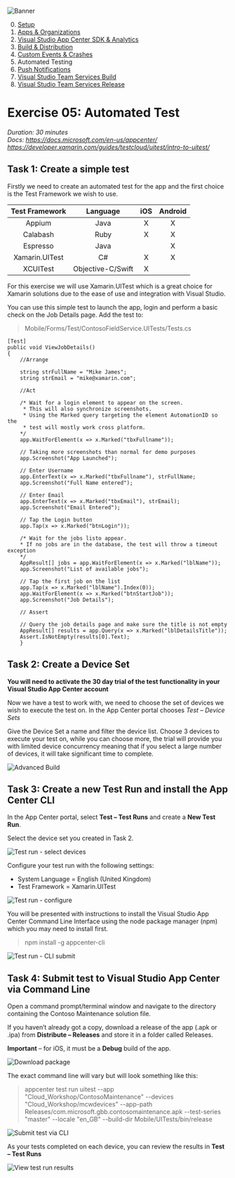 ![Banner](Assets/Banner.png)

0. [Setup](../00_Setup/)
1. [Apps & Organizations](../01_Apps_&_Organizations)
2. [Visual Studio App Center SDK & Analytics](../02_Visual_Studio_App_Center_SDK_&_Analytics)
3. [Build & Distribution](../03_Build_&_Distribution)
4. [Custom Events & Crashes](../04_Custom_Events_&_Crashes)
5. Automated Testing
6. [Push Notifications](../06_Push_Notifications)
7. [Visual Studio Team Services Build](../07_Visual_Studio_Team_Services_Build)
8. [Visual Studio Team Services Release](../08_Visual_Studio_Team_Services_Release)

# Exercise 05: Automated Test
_Duration: 30 minutes_  
_Docs: https://docs.microsoft.com/en-us/appcenter/_  
_https://developer.xamarin.com/guides/testcloud/uitest/intro-to-uitest/_

## Task 1: Create a simple test 

Firstly we need to create an automated test for the app and the first choice is the Test Framework we wish to use.

| Test Framework  | Language | iOS  | Android |
| :---: | :---: | :---: | :---: |
| Appium | Java  | X  | X  |
| Calabash  | Ruby  | X  | X  |
| Espresso  | Java  |   | X  |
| Xamarin.UITest  | C#  | X  | X  |
| XCUITest  | Objective-C/Swift  | X  |   |

For this exercise we will use Xamarin.UITest which is a great choice for Xamarin solutions due to the ease of use and integration with Visual Studio.

You can use this simple test to launch the app, login and perform a basic check on the Job Details page.
Add the test to:

> Mobile/Forms/Test/ContosoFieldService.UITests/Tests.cs

    [Test]
    public void ViewJobDetails()
    {
        //Arrange

        string strFullName = "Mike James";
        string strEmail = "mike@xamarin.com";

        //Act

        /* Wait for a login element to appear on the screen.
         * This will also synchronize screenshots.
         * Using the Marked query targeting the element AutomationID so the
         * test will mostly work cross platform.
        */
        app.WaitForElement(x => x.Marked("tbxFullname"));

        // Taking more screenshots than normal for demo purposes
        app.Screenshot("App Launched");

        // Enter Username
        app.EnterText(x => x.Marked("tbxFullname"), strFullName;
        app.Screenshot("Full Name entered");

        // Enter Email
        app.EnterText(x => x.Marked("tbxEmail"), strEmail);
        app.Screenshot("Email Entered");

        // Tap the Login button
        app.Tap(x => x.Marked("btnLogin"));

        /* Wait for the jobs listo appear.
        * If no jobs are in the database, the test will throw a timeout exception
        */
        AppResult[] jobs = app.WaitForElement(x => x.Marked("lblName"));
        app.Screenshot("List of available jobs");

        // Tap the first job on the list
        app.Tap(x => x.Marked("lblName").Index(0));
        app.WaitForElement(x => x.Marked("btnStartJob"));
        app.Screenshot("Job Details");

        // Assert

        // Query the job details page and make sure the title is not empty
        AppResult[] results = app.Query(x => x.Marked("lblDetailsTitle"));
        Assert.IsNotEmpty(results[0].Text);
        }

## Task 2: Create a Device Set

**You will need to activate the 30 day trial of the test functionality in your Visual Studio App Center account** 

Now we have a test to work with, we need to choose the set of devices we wish to execute the test on.  In the App Center portal chooses *Test – Device Sets*

Give the Device Set a name and filter the device list.  Choose 3 devices to execute your test on, while you can choose more, the trial will provide you with limited device concurrency meaning that if you select a large number of devices, it will take significant time to complete.

![Advanced Build](Assets/VSAC_New_Device_Set.png)

## Task 3: Create a new Test Run and install the App Center CLI

In the App Center portal, select **Test – Test Runs** and create a **New Test Run**.

Select the device set you created in Task 2.

![Test run - select devices](Assets/VSAC_New_Test_Run_Devices.png)

Configure your test run with the following settings:

* System Language = English (United Kingdom)
* Test Framework = Xamarin.UITest

![Test run - configure](Assets/VSAC_New_Test_Run_Configure.png)

You will be presented with instructions to install the Visual Studio App Center Command Line Interface using the node package manager (npm) which you may need to install first.

> npm install -g appcenter-cli

![Test run - CLI submit](Assets/VSAC_New_Test_Run_Submit.png)

## Task 4: Submit test to Visual Studio App Center via Command Line

Open a command prompt/terminal window and navigate to the directory containing the Contoso Maintenance solution file.

If you haven’t already got a copy, download a release of the app (.apk or .ipa) from **Distribute – Releases** and store it in a folder called Releases.

**Important** – for iOS, it must be a **Debug** build of the app.

![Download package](Assets/VSAC_Download_Release.png)

The exact command line will vary but will look something like this:
> appcenter test run uitest --app "Cloud_Workshop/ContosoMaintenance" --devices "Cloud_Workshop/mcwdevices" --app-path Releases/com.microsoft.gbb.contosomaintenance.apk  --test-series "master" --locale "en_GB" --build-dir Mobile/UITests/bin/release

![Submit test via CLI](Assets/VSAC_Submit_Test_CLI.png)

As your tests completed on each device, you can review the results in **Test – Test Runs**

![View test run results](Assets/VSAC_Test_Run.png)
